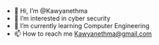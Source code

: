 - 👋 Hi, I’m @Kawyanethma
- 👀 I’m interested in cyber security
- 🌱 I’m currently learning Computer Engineering
- 📫 How to reach me Kawyanethma@gmail.com

<!---
Kawyanethma/Kawyanethma is a ✨ special ✨ repository because its `README.md` (this file) appears on your GitHub profile.
You can click the Preview link to take a look at your changes.
--->
